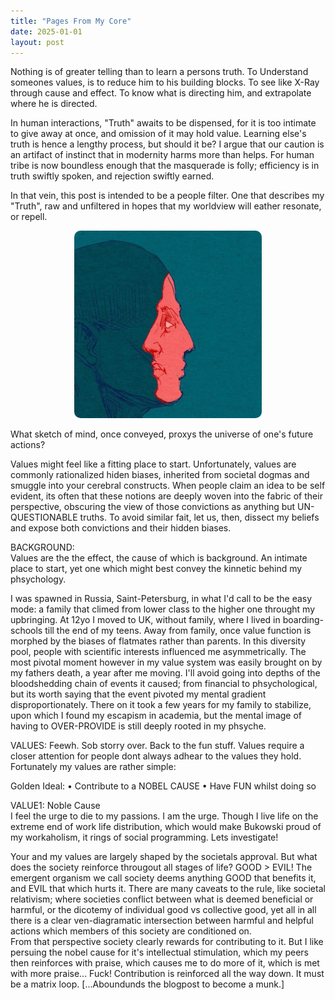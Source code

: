 ```yaml
---
title: "Pages From My Core"
date: 2025-01-01
layout: post
---
```


Nothing is of greater telling than to learn a persons truth.
To Understand someones values, is to reduce him to his building blocks. To see like X-Ray through cause and effect. To know what is directing him, and extrapolate where he is directed. 

In human interactions, "Truth" awaits to be dispensed, for it is too intimate to give away at once, and omission of it may hold value. Learning else's truth is hence a lengthy process, but should it be? I argue that our caution is an artifact of instinct that in modernity harms more than helps. For human tribe is now boundless enough that the masquerade is folly; efficiency is in truth swiftly spoken, and rejection swiftly earned.

In that vein, this post is intended to be a people filter. One that describes my "Truth", raw and unfiltered in hopes that my worldview will eather resonate, or repell. 

<p align="center"><img src="/images/self.jpg" alt="Alt text" width="300" height="300" style="border-radius: 10px; transform: scaleX(-1);"></p>  

What sketch of mind, once conveyed, proxys the universe of one's future actions?  

Values might feel like a fitting place to start. Unfortunately, values are commonly rationalized hiden biases, inherited from societal dogmas and smuggle into your cerebral constructs. When people claim an idea to be self evident, its often that these notions are deeply woven into the fabric of their perspective, obscuring the view of those convictions as anything but UN-QUESTIONABLE truths. To avoid similar fait, let us, then, dissect my beliefs and expose both convictions and their hidden biases.  

BACKGROUND:  
Values are the the effect, the cause of which is background. An intimate place to start, yet one which might best convey the kinnetic behind my phsychology.

I was spawned in Russia, Saint-Petersburg, in what I'd call to be the easy mode: a family that climed from lower class to the higher one throught my upbringing. At 12yo I moved to UK, without family, where I lived in boarding-schools till the end of my teens. Away from family, once value function is morphed by the biases of flatmates rather than parents. In this diversity pool, people with scientific interests influenced me asymmetrically. The most pivotal moment however in my value system was easily brought on by my fathers death, a year after me moving. I'll avoid going into depths of the bloodshedding chain of events it caused; from financial to phsychological, but its worth saying that the event pivoted my mental gradient disproportionately. There on it took a few years for my family to stabilize, upon which I found my escapism in academia, but the mental image of having to OVER-PROVIDE is still deeply rooted in my phsyche.  

VALUES:
Feewh. Sob storry over. Back to the fun stuff. 
Values require a closer attention for people dont always adhear to the values they hold. Fortunately my values are rather simple:  

Golden Ideal: 
• Contribute to a NOBEL CAUSE
• Have FUN whilst doing so  

VALUE1: Noble Cause  
I feel the urge to die to my passions. I am the urge. Though I live life on the extreme end of work life distribution, which would make Bukowski proud of my workaholism, it rings of social programming. Lets investigate!  

Your and my values are largely shaped by the societals approval. But what does the society reinforce througout all stages of life?
GOOD > EVIL!
The emergent organism we call society deems anything GOOD that benefits it, and EVIL that which hurts it. There are many caveats to the rule, like societal relativism; where societies conflict between what is deemed beneficial or harmful, or the dicotemy of individual good vs collective good, yet all in all there is a clear ven-diagramatic intersection between harmful and helpful actions which members of this society are conditioned on.  
From that perspective society clearly rewards for contributing to it. But I like persuing the nobel cause for it's intellectual stimulation, which my peers then reinforces with praise, which causes me to do more of it, which is met with more praise... Fuck! Contribution is reinforced all the way down. It must be a matrix loop. 
[...Aboundunds the blogpost to become a munk.]
